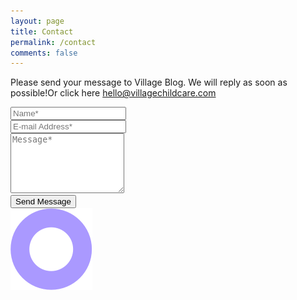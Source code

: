 ```yaml
---
layout: page
title: Contact
permalink: /contact
comments: false
---
```




<form action="https://formspree.io/mvowrkaz" method="POST">    
<p class="mb-4 text-center">Please send your message to Village Blog. We will reply as soon as possible!Or click here <a href="mailto:hello@villagechildcare" target="_blank">hello@villagechildcare.com</a></p>
<div class="form-group row">
<div class="col-md-6">
	<div class="position-relative">
		<input class="form-control" type="text" name="name" placeholder="Name*" required="" />
		<i class="fa fa-user fa-lg position-absolute"></i>
	</div>
</div>
<div class="col-md-6">
	<div class="position-relative">
		<input class="form-control" type="email" name="_replyto" placeholder="E-mail Address*" required="" />
		<i class="fa fa-envelope fa-lg position-absolute"></i>
	</div>
</div>
</div>
<textarea rows="6" class="form-control mb-3" name="message" placeholder="Message*" required=""></textarea>    
<div class="w-100 text-center mt-4"><input class="btn btn-dark" type="submit" value="Send Message" /></div>
</form>
<div class="purple_dot contact-purple"><img src="assets/images/purple_ring.png" alt=""></div>